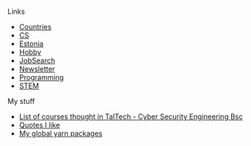 Links
- [Countries](./links/Countries.md)
- [CS](./links/CS.md)
- [Estonia](./links/Estonia.md)
- [Hobby](./links/Hobby.md)
- [JobSearch](./links/JobSearch.md)
- [Newsletter](./links/Newsletter.md)
- [Programming](./links/Programming.md)
- [STEM](./links/STEM.md)


My stuff
- [List of courses thought in TalTech - Cyber Security Engineering Bsc](./me/courses.md)
- [Quotes I like](./me/quotes.md)
- [My global yarn packages](./me/yarn-global.md)
